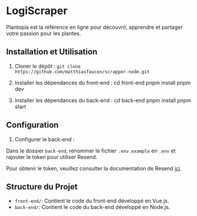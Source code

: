 # LogiScraper

Plantopia est la référence en ligne pour découvrir, apprendre et partager votre passion pour les plantes.

## Installation et Utilisation

1. Cloner le dépôt : `git clone https://github.com/matthiasfaucon/scrapper-node.git`
2. Installer les dépendances du front-end :
cd front-end
pnpm install
pnpm dev 

3. Installer les dépendances du back-end :
cd back-end
pnpm install
pnpm start

## Configuration

1. Configurer le back-end :

Dans le dossier `back-end`, renommer le fichier `.env.example` en `.env` et rajouter le token pour utiliser Resend.

Pour obtenir le token, veuillez consulter la documentation de Resend [ici](https://resend.com/docs/introduction).

## Structure du Projet

- `front-end/`: Contient le code du front-end développé en Vue.js.
- `back-end/`: Contient le code du back-end développé en Node.js.

